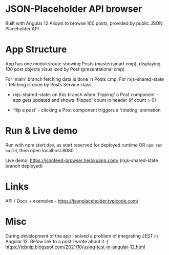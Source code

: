 # JSON-Placeholder API browser

Built with Angular 12
Allows to browse 100 posts, provided by public JSON Placeholder API

# App Structure

App has one module/route showing Posts (master/smart cmp), 
displaying 100 post objects visualized by Post (presentational cmp)

For 'main' branch fetching data is done in Posts cmp.
For rxjs-shared-state - fetching is done by Posts Service class.

* rxjs-shared-state: on this branch when 'flipping' a Post component -
app gets updated and shows 'flipped' count in header (if count > 0)

* 'flip a post' - clicking a Post component triggers a 'rotating' animation

# Run & Live demo

Run with npm start:dev, as start reserved for deployed runtime
OR 
`npm run build`, then open localhost:8080

Live demo: https://jsonfeed-browser.herokuapp.com/ (rxjs-shared-state branch deployed)

# Links
API / Docs + examples - https://jsonplaceholder.typicode.com/

# Misc
During development of the app I solved a problem of integrating JEST in Angular 12.
Below link to a post I wrote about it :)
https://tdsnip.blogspot.com/2021/10/using-jest-in-angular-12.html 

